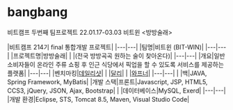 # bangbang
비트캠프 두번째 팀프로젝트 22.01.17-03.03 비트윈 &lt;방방술래>

|비트캠프 214기 final 통합개발 프로젝트|
|---|---|
|팀명|비트윈 (BIT-WIN)|
|---|---|
|프로젝트명|방방술래|
|   |(전국 방방곡곡 원하는 술이 찾아온다)|
|---|---|
|개요|일반 소비자들이 온라인 주류 쇼핑 후 인근 식당에서 픽업을 할 수 있도록 서비스를 제공하는 플랫폼|
|---|---|
|벤치마킹|[데일리샷](https://www.dailyshot.co/)|
|   |[달리](https://www.daligo.co.kr/)|
|   |[와프너](https://www.wapener.com/)|
|---|---|
|   |백|JAVA, Spring Framework, MyBatis|
|개발 스택|프론트|Javascript, JSP, HTML5, CCS3, jQuery, JSON, Ajax, Bootstrap|
|   |데이터베이스|MySQL, Exerd|
|---|---|
|개발 환경|Eclipse, STS, Tomcat 8.5, Maven, Visual Studio Code|